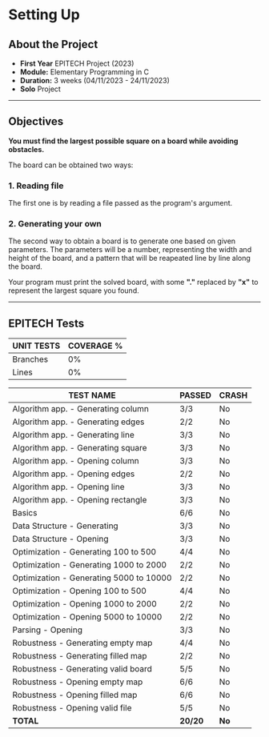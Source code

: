 # Setting Up

## About the Project
- **First Year** EPITECH Project (2023)
- **Module:** Elementary Programming in C
- **Duration:** 3 weeks (04/11/2023 - 24/11/2023)
- **Solo** Project

---------------------------

## Objectives
**You must find the largest possible square on a board while avoiding obstacles.**

The board can be obtained two ways:
### 1. Reading file
The first one is by reading a file passed as the program's argument.

### 2. Generating your own
The second way to obtain a board is to generate one based on given parameters. The parameters will be a number, representing the width and height of the board, and a pattern that will be reapeated line by line along the board.

Your program must print the solved board, with some **"."** replaced by **"x"** to represent the largest square you found.

----------------------------

## EPITECH Tests

|UNIT TESTS|COVERAGE %|
|-|-|
|Branches|0%|
|Lines|0%|

|TEST NAME|PASSED|CRASH|
|-|-|-|
|Algorithm app. - Generating column|3/3|No|
|Algorithm app. - Generating edges|2/2|No|
|Algorithm app. - Generating line|3/3|No|
|Algorithm app. - Generating square|3/3|No|
|Algorithm app. - Opening column|3/3|No|
|Algorithm app. - Opening edges|2/2|No|
|Algorithm app. - Opening line|3/3|No|
|Algorithm app. - Opening rectangle|3/3|No|
|Basics|6/6|No|
|Data Structure - Generating|3/3|No|
|Data Structure - Opening|3/3|No|
|Optimization - Generating 100 to 500|4/4|No|
|Optimization - Generating 1000 to 2000|2/2|No|
|Optimization - Generating 5000 to 10000|2/2|No|
|Optimization - Opening 100 to 500|4/4|No|
|Optimization - Opening 1000 to 2000|2/2|No|
|Optimization - Opening 5000 to 10000|2/2|No|
|Parsing - Opening|3/3|No|
|Robustness - Generating empty map|4/4|No|
|Robustness - Generating filled map|2/2|No|
|Robustness - Generating valid board|5/5|No|
|Robustness - Opening empty map|6/6|No|
|Robustness - Opening filled map|6/6|No|
|Robustness - Opening valid file|5/5|No|
|**TOTAL**|**20/20**|**No**|
